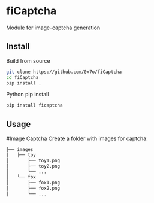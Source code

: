 # fiCaptcha
Module for image-captcha generation

## Install
Build from source
```bash
git clone https://github.com/0x7o/fiCaptcha
cd fiCaptcha
pip install .
```

Python pip install
```bash
pip install ficaptcha
```
## Usage
#Image Captcha
Create a folder with images for captcha:
```bash
├── images
│   ├── toy
│       ├── toy1.png
│       ├── toy2.png
│       └── ...
│   └── fox
│       ├── fox1.png
│       ├── fox2.png
│       └── ...
```
